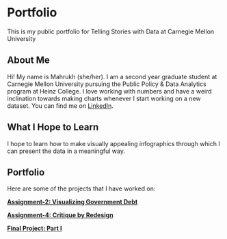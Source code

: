 # Portfolio
This is my public portfolio for Telling Stories with Data at Carnegie Mellon University


## **About Me**
Hi! My name is Mahrukh (she/her). I am a second year graduate student at Carnegie Mellon University pursuing the Public Policy & Data Analytics program at Heinz College. I love working with numbers and have a weird inclination towards making charts whenever I start working on a new dataset. You can find me on [LinkedIn](https://www.linkedin.com/in/mahrukh-khan/).

## **What I Hope to Learn**
I hope to learn how to make visually appealing infographics through which I can present the data in a meaningful way. 


## **Portfolio**
Here are some of the projects that I have worked on:

**[Assignment-2: Visualizing Government Debt](https://mahrukh-k.github.io/Portfolio/dataviz2.html)**

**[Assignment-4: Critique by Redesign](https://mahrukh-k.github.io/Portfolio/assignment_4.html)**

**[Final Project: Part I](https://mahrukh-k.github.io/Portfolio/Final_Project_Mahrukh.html)**
